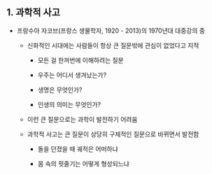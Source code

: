 ## 1. 과학적 사고

- 프랑수아 자코브(프랑스 생물학자, 1920 - 2013)의 1970년대 대중강의 중
    
    - 신화적인 시대에는 사람들이 항상 큰 질문밖에 관심이 없었다고 지적

        - 모든 걸 한꺼번에 이해하려는 질문

        - 우주는 어디서 생겨났는가?

        - 생명은 무엇인가?

        - 인생의 의미는 무엇인가?

    - 이런 큰 질문으로는 과학이 발전하기 어려움

    - 과학적 사고는 큰 질문이 상당히 구체적인 질문으로 바뀌면서 발전함

        - 돌을 던졌을 때 궤적은 어떠하냐

        - 몸 속의 핏줄기는 어떻게 형성되느냐

    